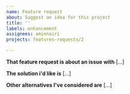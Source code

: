 ```yaml
---
name: Feature request	
about: Suggest an idea for this project	
title: ''	
labels: enhancement	
assignees: aminnairi	
projects: features-requests/2	

---
```


**That feature request is about an issue with** [...]

**The solution i'd like is** [...]

**Other alternatives I've considered are** [...]

